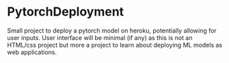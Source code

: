 # PytorchDeployment

Small project to deploy a pytorch model on heroku, potentially allowing for user inputs. User interface will be minimal (if any) as this is not an HTML/css project but more a project to learn about deploying ML models as web applications.

